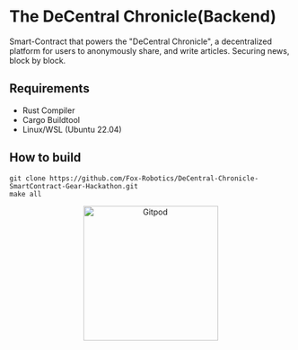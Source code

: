 # The DeCentral Chronicle(Backend)

Smart-Contract that powers the "DeCentral Chronicle", a decentralized platform for users to anonymously share, and write articles. Securing news, block by block.

## Requirements
- Rust Compiler
- Cargo Buildtool
- Linux/WSL (Ubuntu 22.04)


## How to build
```
git clone https://github.com/Fox-Robotics/DeCentral-Chronicle-SmartContract-Gear-Hackathon.git
make all
```

<p align="center">
  <a href="https://gitpod.io/#https://github.com/Fox-Robotics/DeCentral-Chronicle-SmartContract-Gear-Hackathon">
    <img src="https://gitpod.io/button/open-in-gitpod.svg" width="240" alt="Gitpod">
  </a>
</p>
